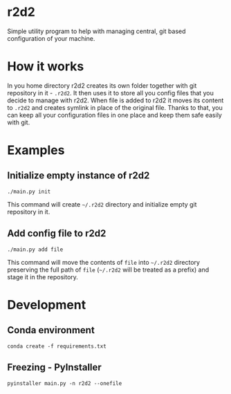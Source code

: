 # r2d2

Simple utility program to help with managing central, git based configuration of your machine.

# How it works

In you home directory r2d2 creates its own folder together with git repository in it - `.r2d2`. It then uses it to store all you config files that you decide to manage with r2d2. When file is added to r2d2 it moves its content to `.r2d2` and creates symlink in place of the original file. Thanks to that, you can keep all your configuration files in one place and keep them safe easily with git.

# Examples

## Initialize empty instance of r2d2

```
./main.py init
```

This command will create `~/.r2d2` directory and initialize empty git repository in it.

## Add config file to r2d2

```
./main.py add file
```

This command will move the contents of `file` into `~/.r2d2` directory preserving the full path of `file` (`~/.r2d2` will be treated as a prefix) and stage it in the repository.


# Development

## Conda environment

```
conda create -f requirements.txt
```

## Freezing - PyInstaller

```
pyinstaller main.py -n r2d2 --onefile
```
